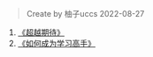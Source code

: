 > Create by 柚子uccs 2022-08-27

1. [《超越期待》](https://github.com/astak16/book-excerpts/issues/1)
2. [《如何成为学习高手》](https://github.com/astak16/book-excerpts/issues/2)

